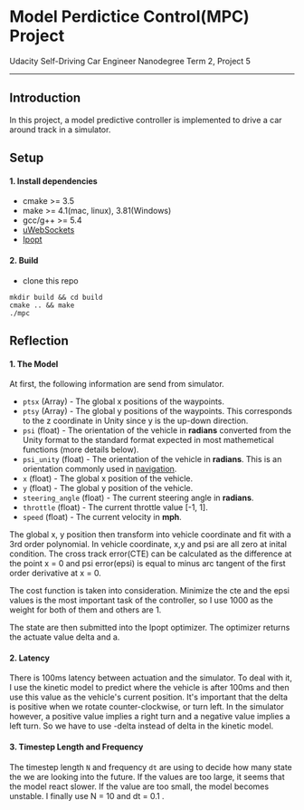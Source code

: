
# Model Perdictice Control(MPC) Project
Udacity Self-Driving Car Engineer Nanodegree Term 2, Project 5

---

## Introduction

In this project, a model predictive controller is implemented to drive a car around track in a simulator.


## Setup

#### 1. Install dependencies

* cmake >= 3.5
* make >= 4.1(mac, linux), 3.81(Windows)
* gcc/g++ >= 5.4
* [uWebSockets](https://github.com/uWebSockets/uWebSockets)
* [Ipopt](https://projects.coin-or.org/Ipopt)

#### 2. Build

* clone this repo

```
mkdir build && cd build
cmake .. && make
./mpc
```

## Reflection

#### 1. The Model

At first, the following information are send from simulator.

* `ptsx` (Array<float>) - The global x positions of the waypoints.
* `ptsy` (Array<float>) - The global y positions of the waypoints. This corresponds to the z coordinate in Unity
since y is the up-down direction.
* `psi` (float) - The orientation of the vehicle in **radians** converted from the Unity format to the standard format expected in most mathemetical functions (more details below).
* `psi_unity` (float) - The orientation of the vehicle in **radians**. This is an orientation commonly used in [navigation](https://en.wikipedia.org/wiki/Polar_coordinate_system#Position_and_navigation).
* `x` (float) - The global x position of the vehicle.
* `y` (float) - The global y position of the vehicle.
* `steering_angle` (float) - The current steering angle in **radians**.
* `throttle` (float) - The current throttle value [-1, 1].
* `speed` (float) - The current velocity in **mph**.

The global x, y position then transform into vehicle coordinate and fit with a 3rd order polynomial. In vehicle coordinate, x,y and psi are all zero at inital condition. The cross track error(CTE) can be calculated as the difference at the point x = 0 and psi error(epsi) is equal to minus arc tangent of the first order derivative at x = 0. 

The cost function is taken into consideration. Minimize the cte and the epsi values is the most important task of the controller, so I use 1000 as the weight for both of them and others are 1.

The state are then submitted into the Ipopt optimizer. The optimizer returns the actuate value delta and a.

#### 2. Latency

There is 100ms latency between actuation and the simulator. To deal with it, I use the kinetic model to predict where the vehicle is after 100ms and then use this value as the vehicle's current position. It's important that the delta is positive when we rotate counter-clockwise, or turn left. In the simulator however, a positive value implies a right turn and a negative value implies a left turn. So we have to use -delta instead of delta in the kinetic model. 

#### 3. Timestep Length and Frequency

The timestep length `N` and frequency `dt` are using to decide how many state the we are looking into the future. If the values are too large, it seems that the model react slower. If the value are too small, the model becomes unstable. I finally use N = 10 and dt = 0.1 .  





```python

```
